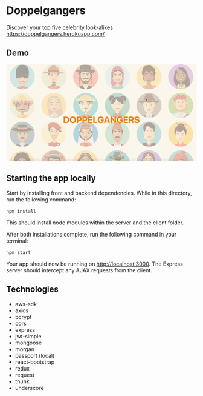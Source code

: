 # Doppelgangers

Discover your top five celebrity look-alikes https://doppelgangers.herokuapp.com/

## Demo

![](doppelgangers.gif)

## Starting the app locally

Start by installing front and backend dependencies. While in this directory, run the following command:

```
npm install
```

This should install node modules within the server and the client folder.

After both installations complete, run the following command in your terminal:

```
npm start
```

Your app should now be running on <http://localhost:3000>. The Express server should intercept any AJAX requests from the client.

## Technologies

* aws-sdk
* axios
* bcrypt
* cors
* express
* jwt-simple
* mongoose 
* morgan
* passport (local)
* react-bootstrap
* redux
* request
* thunk
* underscore


